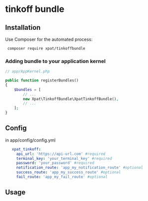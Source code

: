 # tinkoff bundle

Installation
------------

Use Composer for the automated process:

```bash
 composer require xpat/tinkoffbundle
```

### Adding bundle to your application kernel

```php
// app/AppKernel.php

public function registerBundles()
{
    $bundles = [
        // ...
        new Xpat\TinkoffBundle\XpatTinkoffBundle(),
        // ...
    ];
}
```
Config
-----
in app/config/config.yml
 ```yaml
    xpat_tinkoff:
      api_url: 'https://api-url.com' #required
      terminal_key: 'your_terminal_key' #required
      password: 'your_password' #required
      notification_route: 'app_my_notification_route' #optional
      success_route: 'app_my_success_route' #optional
      fail_route: 'app_my_fail_route' #optional
```
Usage
-----
